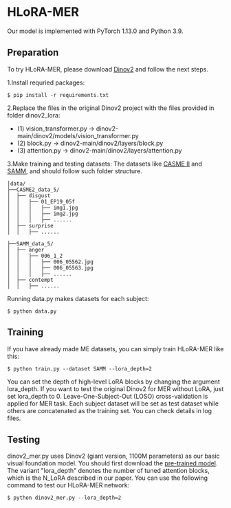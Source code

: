 # HLoRA-MER
Our model is implemented with PyTorch 1.13.0 and Python 3.9. 

## Preparation
To try HLoRA-MER, please download [Dinov2](https://github.com/facebookresearch/dinov2) and follow the next steps.  

1.Install requried packages:
```
$ pip install -r requirements.txt
```
2.Replace the files in the original Dinov2 project with the files provided in folder dinov2_lora:
- (1) vision_transformer.py -> dinov2-main/dinov2/models/vision_transformer.py
- (2) block.py -> dinov2-main/dinov2/layers/block.py
- (3) attention.py -> dinov2-main/dinov2/layers/attention.py

3.Make training and testing datasets:
The datasets like [CASME II](http://casme.psych.ac.cn/casme/c2) and [SAMM](https://helward.mmu.ac.uk/STAFF/M.Yap/dataset.php), and should follow such folder structure.
```
│data/
├──CASME2_data_5/
│  ├── disgust
│  │   ├── 01_EP19_05f
│  │   │   ├── img1.jpg
│  │   │   ├── img2.jpg
│  │   │   ├── ......
│  ├── surprise
│  │   ├── ......

├──SAMM_data_5/
│  ├── anger
│  │   ├── 006_1_2
│  │   │   ├── 006_05562.jpg
│  │   │   ├── 006_05563.jpg
│  │   │   ├── ......
│  ├── contempt
│  │   ├── ......

```
Running data.py makes datasets for each subject:
```
$ python data.py
```
## Training
If you have already made ME datasets, you can simply train HLoRA-MER like this:
```
$ python train.py --dataset SAMM --lora_depth=2
```
You can set the depth of high-level LoRA blocks by changing the argument lora_depth. If you want to test the original Dinov2 for MER without LoRA, just set lora_depth to 0.
Leave-One-Subject-Out (LOSO) cross-validation is applied for MER task. Each subject dataset will be set as test dataset while others are concatenated as the training set. You can check details in log files.

## Testing 
dinov2_mer.py uses Dinov2 (giant version, 1100M parameters) as our basic visual foundation model. You should first download the [pre-trained model](https://dl.fbaipublicfiles.com/dinov2/dinov2_vitg14/dinov2_vitg14_reg4_pretrain.pth). The variant "lora_depth" denotes the number of tuned attention blocks, which is the N_LoRA described in our paper.
You can use the following command to test our HLoRA-MER network:
```
$ python dinov2_mer.py --lora_depth=2
```

